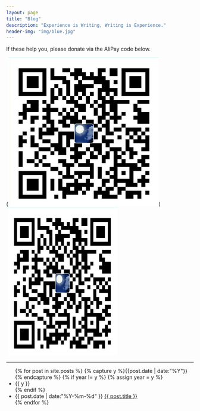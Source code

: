 ```yaml
---
layout: page
title: "Blog"
description: "Experience is Writing, Writing is Experience."
header-img: "img/blue.jpg"
---
```


If these help you, please donate via the AliPay code below.

(*<img src="img/alipay.jpg"  height="400"  />*)
<img src="img/alipay.jpg"  height="400" width="300" />

---

<ul class="listing">
{% for post in site.posts %}
  {% capture y %}{{post.date | date:"%Y"}}{% endcapture %}
  {% if year != y %}
    {% assign year = y %}
    <li class="listing-seperator">{{ y }}</li>
  {% endif %}
  <li class="listing-item">
    <time datetime="{{ post.date | date:"%Y-%m-%d" }}">{{ post.date | date:"%Y-%m-%d" }}</time>
    <a href="{{ post.url }}" title="{{ post.title }}">{{ post.title }}</a>
  </li>
{% endfor %}
</ul>



